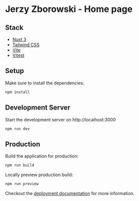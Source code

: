 # Jerzy Zborowski - Home page

## Stack

- [Nuxt 3](https://v3.nuxtjs.org)
- [Tailwind CSS](https://tailwindcss.com/)
- [Vite](https://vitejs.dev/)
- [Vitest](https://vitest.dev/)

## Setup

Make sure to install the dependencies:

```bash
npm install
```

## Development Server

Start the development server on http://localhost:3000

```bash
npm run dev
```

## Production

Build the application for production:

```bash
npm run build
```

Locally preview production build:

```bash
npm run preview
```

Checkout the [deployment documentation](https://v3.nuxtjs.org/guide/deploy/presets) for more information.

